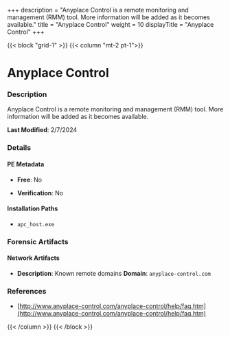 +++
description = "Anyplace Control is a remote monitoring and management (RMM) tool. More information will be added as it becomes available."
title = "Anyplace Control"
weight = 10
displayTitle = "Anyplace Control"
+++


{{< block "grid-1" >}}
{{< column "mt-2 pt-1">}}

# Anyplace Control


### Description

Anyplace Control is a remote monitoring and management (RMM) tool. More information will be added as it becomes available.



**Last Modified**: 2/7/2024

### Details


#### PE Metadata


- **Free**: No

- **Verification**: No




#### Installation Paths
- `apc_host.exe`

### Forensic Artifacts




#### Network Artifacts

- **Description**: Known remote domains
  **Domain**: `anyplace-control.com`





### References
- [http://www.anyplace-control.com/anyplace-control/help/faq.htm](http://www.anyplace-control.com/anyplace-control/help/faq.htm)



{{< /column >}}
{{< /block >}}
